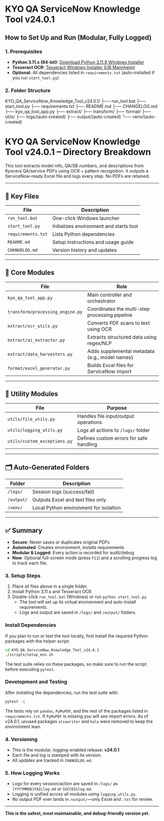 # KYO QA ServiceNow Knowledge Tool v24.0.1

## How to Set Up and Run (Modular, Fully Logged)

### 1. Prerequisites
- **Python 3.11.x (64-bit):** [Download Python 3.11.9 Windows Installer](https://www.python.org/ftp/python/3.11.9/python-3.11.9-amd64.exe)
- **Tesseract OCR:** [Tesseract Windows Installer (UB Mannheim)](https://github.com/UB-Mannheim/tesseract/wiki)
- **Optional:** All dependencies listed in `requirements.txt` (auto-installed if you run `start_tool.py`)

### 2. Folder Structure
KYO_QA_ServiceNow_Knowledge_Tool_v24.0.1/
├── run_tool.bat
├── start_tool.py
├── requirements.txt
├── README.md
├── CHANGELOG.md
├── kyo_qa_tool_app.py
├── extract/
├── transform/
├── format/
├── utils/
├── logs/(auto-created)
├── output/(auto-created)
└── venv/(auto-created)
# KYO QA ServiceNow Knowledge Tool v24.0.1 – Directory Breakdown

This tool extracts model info, QA/SB numbers, and descriptions from Kyocera QA/service PDFs using OCR + pattern recognition. It outputs a ServiceNow-ready Excel file and logs every step. No PDFs are retained.

---

## 📁 Key Files

| File                | Description                                  |
|---------------------|----------------------------------------------|
| `run_tool.bat`      | One-click Windows launcher                   |
| `start_tool.py`     | Initializes environment and starts tool      |
| `requirements.txt`  | Lists Python dependencies                    |
| `README.md`         | Setup instructions and usage guide           |
| `CHANGELOG.md`      | Version history and updates                  |

---

## 🧠 Core Modules

| File                  | Role                                               |
|------------------------|----------------------------------------------------|
| `kyo_qa_tool_app.py`   | Main controller and orchestrator                  |
| `transform/processing_engine.py` | Coordinates the multi-step processing pipeline |
| `extract/ocr_utils.py`  | Converts PDF scans to text using OCR              |
| `extract/ai_extractor.py` | Extracts structured data using regex/NLP        |
| `extract/data_harvesters.py` | Adds supplemental metadata (e.g., model names) |
| `format/excel_generator.py` | Builds Excel files for ServiceNow import        |

---

## 🔧 Utility Modules

| File                    | Purpose                                   |
|--------------------------|-------------------------------------------|
| `utils/file_utils.py`          | Handles file input/output operations     |
| `utils/logging_utils.py`       | Logs all actions to `/logs/` folder      |
| `utils/custom_exceptions.py`   | Defines custom errors for safe handling  |

---

## 🗂️ Auto-Generated Folders

| Folder     | Description                                   |
|------------|-----------------------------------------------|
| `/logs/`   | Session logs (success/fail)                   |
| `/output/` | Outputs Excel and text files only             |
| `/venv/`   | Local Python environment for isolation        |

---

## ✅ Summary

- **Secure**: Never saves or duplicates original PDFs
- **Automated**: Creates environment, installs requirements
- **Modular & Logged**: Every action is recorded for audit/debug
- **New**: Optional full-screen mode (press `F11`) and a scrolling progress log to
  track each file.



### 3. Setup Steps
1. Place all files above in a single folder.
2. Install Python 3.11.x and Tesseract OCR.
3. Double-click `run_tool.bat` (Windows) or run `python start_tool.py`
   - The tool will set up its virtual environment and auto-install requirements.
    - Logs and output are saved in `/logs/` and `/output/` folders.

### Install Dependencies
If you plan to run or test the tool locally, first install the required Python
packages with the helper script:

```bash
cd KYO_QA_ServiceNow_Knowledge_Tool_v24.0.1
./scripts/setup_env.sh
```

The test suite relies on these packages, so make sure to run the script before
executing `pytest`.

### Development and Testing
After installing the dependencies, run the test suite with:

```bash
pytest -q
```

The tests rely on `pandas`, `PyMuPDF`, and the rest of the packages listed in
`requirements.txt`. If `PyMuPDF` is missing you will see import errors. As of
v24.0.1, unused packages `xlsxwriter` and `halo` were removed to keep the
environment lean.

### 4. Versioning
- This is the modular, logging-enabled release: **v24.0.1**
- Each file and log is stamped with its version.
- All updates are tracked in `CHANGELOG.md`.

### 5. How Logging Works
- Logs for every session/action are saved in `/logs/` as `[YYYYMMDD]FAILlog.md` or `SUCCESSlog.md`.
- Logging is unified across all modules using `logging_utils.py`.
- No output PDF ever lands in `/output/`—only Excel and `.txt` for review.

---

**This is the safest, most maintainable, and debug-friendly version yet.**
